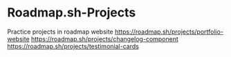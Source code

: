 # Roadmap.sh-Projects
Practice projects in roadmap website
https://roadmap.sh/projects/portfolio-website
https://roadmap.sh/projects/changelog-component
https://roadmap.sh/projects/testimonial-cards
